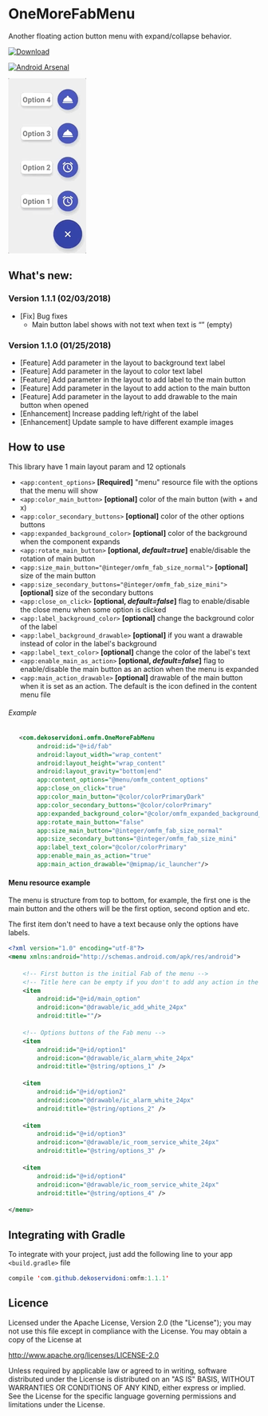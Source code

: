 # OneMoreFabMenu

Another floating action button menu with expand/collapse behavior.

 [ ![Download](https://api.bintray.com/packages/dekoservidoni/AndroidLibs/OMFM/images/download.svg) ](https://bintray.com/dekoservidoni/AndroidLibs/OMFM/_latestVersion)
 
 [![Android Arsenal](https://img.shields.io/badge/Android%20Arsenal-OneMoreFabMenu-brightgreen.svg?style=flat)](https://android-arsenal.com/details/1/6280)

![Example gif](/images/example_v1.0.3.gif) 

## What's new:

### Version 1.1.1 (02/03/2018)
* [Fix] Bug fixes
  * Main button label shows with not text when text is “” (empty)

### Version 1.1.0 (01/25/2018)
* [Feature] Add parameter in the layout to background text label
* [Feature] Add parameter in the layout to color text label
* [Feature] Add parameter in the layout to add label to the main button
* [Feature] Add parameter in the layout to add action to the main button
* [Feature] Add parameter in the layout to add drawable to the main button when opened
* [Enhancement] Increase padding left/right of the label
* [Enhancement] Update sample to have different example images

## How to use

This library have 1 main layout param and 12 optionals

* `<app:content_options>` **[Required]** "menu" resource file with the options that the menu will show<br>
* `<app:color_main_button>` **[optional]** color of the main button (with + and x)<br>
* `<app:color_secondary_buttons>` **[optional]** color of the other options buttons<br>
* `<app:expanded_background_color>` **[optional]** color of the background when the component expands<br>
* `<app:rotate_main_button>` **[optional, *default=true*]** enable/disable the rotation of main button<br>
* `<app:size_main_button="@integer/omfm_fab_size_normal">` **[optional]** size of the main button<br>
* `<app:size_secondary_buttons="@integer/omfm_fab_size_mini">` **[optional]** size of the secondary buttons<br>
* `<app:close_on_click>` **[optional, *default=false*]** flag to enable/disable the close menu when some option is clicked<br>
* `<app:label_background_color>` **[optional]** change the background color of the label<br>
* `<app:label_background_drawable>` **[optional]** if you want a drawable instead of color in the label's background<br>
* `<app:label_text_color>` **[optional]** change the color of the label's text<br>
* `<app:enable_main_as_action>` **[optional, *default=false*]** flag to enable/disable the main button as an action when the menu is expanded<br>
* `<app:main_action_drawable>` **[optional]** drawable of the main button when it is set as an action. The default is the icon defined in the content menu file<br>

###### Example

```xml
   <com.dekoservidoni.omfm.OneMoreFabMenu
        android:id="@+id/fab"
        android:layout_width="wrap_content"
        android:layout_height="wrap_content"
        android:layout_gravity="bottom|end"
        app:content_options="@menu/omfm_content_options"
        app:close_on_click="true"
        app:color_main_button="@color/colorPrimaryDark"
        app:color_secondary_buttons="@color/colorPrimary"
        app:expanded_background_color="@color/omfm_expanded_background_sample"
        app:rotate_main_button="false"
        app:size_main_button="@integer/omfm_fab_size_normal"
        app:size_secondary_buttons="@integer/omfm_fab_size_mini"
        app:label_text_color="@color/colorPrimary"
        app:enable_main_as_action="true"
        app:main_action_drawable="@mipmap/ic_launcher"/>
```

#### Menu resource example

The menu is structure from top to bottom, for example, the first one is the main button
and the others will be the first option, second option and etc.

The first item don't need to have a text because only the options have labels.

```xml
<?xml version="1.0" encoding="utf-8"?>
<menu xmlns:android="http://schemas.android.com/apk/res/android">

    <!-- First button is the initial Fab of the menu -->
    <!-- Title here can be empty if you don't to add any action in the main button -->
    <item
        android:id="@+id/main_option"
        android:icon="@drawable/ic_add_white_24px"
        android:title=""/>

    <!-- Options buttons of the Fab menu -->
    <item
        android:id="@+id/option1"
        android:icon="@drawable/ic_alarm_white_24px"
        android:title="@string/options_1" />

    <item
        android:id="@+id/option2"
        android:icon="@drawable/ic_alarm_white_24px"
        android:title="@string/options_2" />

    <item
        android:id="@+id/option3"
        android:icon="@drawable/ic_room_service_white_24px"
        android:title="@string/options_3" />

    <item
        android:id="@+id/option4"
        android:icon="@drawable/ic_room_service_white_24px"
        android:title="@string/options_4" />

</menu>
```

## Integrating with Gradle

To integrate with your project, just add the following line to your app `<build.gradle>` file

```java
compile 'com.github.dekoservidoni:omfm:1.1.1'
```

## Licence

Licensed under the Apache License, Version 2.0 (the "License"); you may not use this file except in compliance with the License. You may obtain a copy of the License at

http://www.apache.org/licenses/LICENSE-2.0

Unless required by applicable law or agreed to in writing, software distributed under the License is distributed on an "AS IS" BASIS, WITHOUT WARRANTIES OR CONDITIONS OF ANY KIND, either express or implied. See the License for the specific language governing permissions and limitations under the License.
